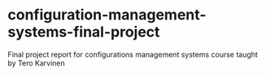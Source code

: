 # configuration-management-systems-final-project
Final project report for configurations management systems course taught by Tero Karvinen
